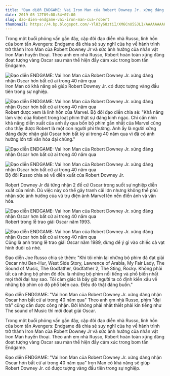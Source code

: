 ```yaml
---
title: "Đạo diễn ENDGAME: Vai Iron Man của Robert Downey Jr. xứng đáng nhận Oscar hơn bất cứ ai trong 40 năm qua"
date: 2019-05-12T09:08:54+07:00
slug: dao-dien-endgame-vai-iron-man-cua-robert
thumbnail: https://4.bp.blogspot.com/-Yl83y68ztiI/XM6CnU5SJLI/AAAAAAAAKNY/sJKXdmn6sJQgTBtPDpriGkxnelegpPsjgCPcBGAYYCw/s1600/64.jpg
---
```



Trong một buổi phỏng vấn gần đây, cặp đôi đạo diễn nhà Russo, linh hồn của bom tấn Avengers: Endgame đã chia sẻ suy nghĩ của họ về hành trình trở thành Iron Man của Robert Downey Jr và sức ảnh hưởng của nhân vật Iron Man huyền thoại. Theo anh em nhà Russo, Robert hoàn toàn xứng đáng đoạt tượng vàng Oscar sau màn thể hiện đầy cảm xúc trong bom tấn Endgame.


![Đạo diễn ENDGAME: Vai Iron Man của Robert Downey Jr. xứng đáng nhận Oscar hơn bất cứ ai trong 40 năm qua](https://4.bp.blogspot.com/-Yl83y68ztiI/XM6CnU5SJLI/AAAAAAAAKNY/sJKXdmn6sJQgTBtPDpriGkxnelegpPsjgCPcBGAYYCw/s1600/64.jpg)
Iron Man có khả năng sẽ giúp Robert Downey Jr. có được tượng vàng đầu tiên trong sự nghiệp.


![Đạo diễn ENDGAME: Vai Iron Man của Robert Downey Jr. xứng đáng nhận Oscar hơn bất cứ ai trong 40 năm qua](https://4.bp.blogspot.com/-Yl83y68ztiI/XM6CnU5SJLI/AAAAAAAAKNY/sJKXdmn6sJQgTBtPDpriGkxnelegpPsjgCPcBGAYYCw/s1600/64.jpg)
Robert được xem là linh hồn của Marvel.
Bộ đôi đạo diễn chia sẻ: "Khả năng làm việc của Robert trong loạt phim thật sự đáng kinh ngạc. Chỉ cần nhìn khả năng diễn xuất của anh ấy qua bốn bộ phim gần nhất của Marvel cũng cho thấy được Robert là một con người phi thường. Anh ấy là người xứng đáng được nhận giải Oscar hơn bất kỳ ai trong 40 năm qua vì đã có ảnh hưởng lớn tới văn hóa đại chúng."


![Đạo diễn ENDGAME: Vai Iron Man của Robert Downey Jr. xứng đáng nhận Oscar hơn bất cứ ai trong 40 năm qua](https://4.bp.blogspot.com/-Yl83y68ztiI/XM6CnU5SJLI/AAAAAAAAKNY/sJKXdmn6sJQgTBtPDpriGkxnelegpPsjgCPcBGAYYCw/s1600/64.jpg)


![Đạo diễn ENDGAME: Vai Iron Man của Robert Downey Jr. xứng đáng nhận Oscar hơn bất cứ ai trong 40 năm qua](https://4.bp.blogspot.com/-Yl83y68ztiI/XM6CnU5SJLI/AAAAAAAAKNY/sJKXdmn6sJQgTBtPDpriGkxnelegpPsjgCPcBGAYYCw/s1600/64.jpg)
Bộ đôi Russo chia sẻ về diễn xuất của Robert Downey Jr.

Robert Downey Jr đã từng nhận 2 đề cử Oscar trong suốt sự nghiệp diễn xuất của mình. Dù việc này có thể gây tranh cãi lớn nhưng không thể phủ nhận sức ảnh hưởng của vũ trụ điện ảnh Marvel lên nền điền ảnh và văn hóa.

 
![Đạo diễn ENDGAME: Vai Iron Man của Robert Downey Jr. xứng đáng nhận Oscar hơn bất cứ ai trong 40 năm qua](https://4.bp.blogspot.com/-Yl83y68ztiI/XM6CnU5SJLI/AAAAAAAAKNY/sJKXdmn6sJQgTBtPDpriGkxnelegpPsjgCPcBGAYYCw/s1600/64.jpg)
Robert trong lễ trao giải Oscar năm 1993.


![Đạo diễn ENDGAME: Vai Iron Man của Robert Downey Jr. xứng đáng nhận Oscar hơn bất cứ ai trong 40 năm qua](https://4.bp.blogspot.com/-Yl83y68ztiI/XM6CnU5SJLI/AAAAAAAAKNY/sJKXdmn6sJQgTBtPDpriGkxnelegpPsjgCPcBGAYYCw/s1600/64.jpg)
Cũng là anh trong lễ trao giải Oscar năm 1989, đừng để ý gì vào chiếc cà vạt hình đuôi cá nhé.

Đạo diễn Joe Russo chia sẻ thêm: "Khi tôi nhìn lại những bộ phim đã đạt giải Oscar như Ben-Hur, West Side Story, Lawrence of Arabia, My Fair Lady, The Sound of Music, The Godfather, Godfather 2, The Sting, Rocky. Không phải tất cả những bộ phim đó đều là những bộ phim nổi tiếng và phổ biến nhất mọi thời đại hay sao. Tôi cảm giác là bây giờ người ta có định kiến xấu về những bộ phim có độ phổ biến cao. Điều đó thật đáng buồn."

 
Đạo diễn ENDGAME: "Vai Iron Man của Robert Downey Jr. xứng đáng nhận Oscar hơn bất cứ ai trong 40 năm qua"
Theo anh em nhà Russo, phim "đại trà" cũng cần được công nhận. Bởi không phải nhất thiết phải kín tiếng như The sound of Music thì mới đoạt giải Oscar.

Trong một buổi phỏng vấn gần đây, cặp đôi đạo diễn nhà Russo, linh hồn của bom tấn Avengers: Endgame đã chia sẻ suy nghĩ của họ về hành trình trở thành Iron Man của Robert Downey Jr và sức ảnh hưởng của nhân vật Iron Man huyền thoại. Theo anh em nhà Russo, Robert hoàn toàn xứng đáng đoạt tượng vàng Oscar sau màn thể hiện đầy cảm xúc trong bom tấn Endgame.


Đạo diễn ENDGAME: "Vai Iron Man của Robert Downey Jr. xứng đáng nhận Oscar hơn bất cứ ai trong 40 năm qua"
Iron Man có khả năng sẽ giúp Robert Downey Jr. có được tượng vàng đầu tiên trong sự nghiệp.
